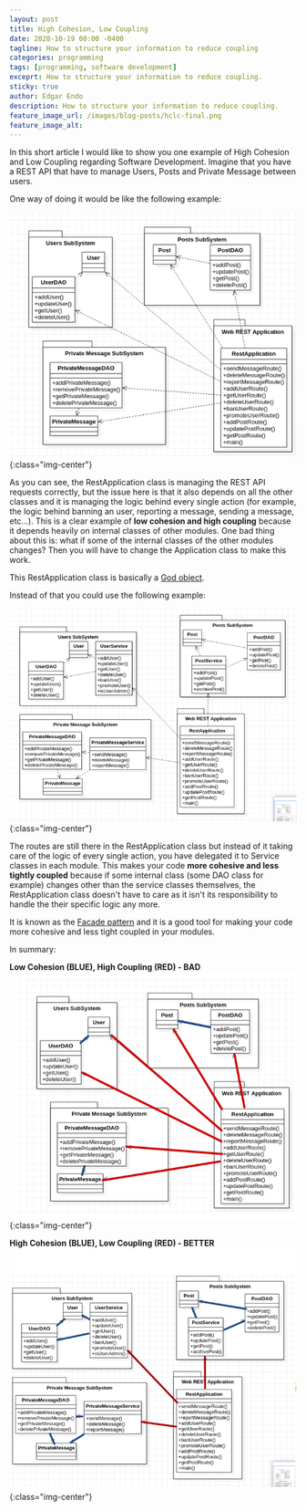 ```yaml
---
layout: post
title: High Cohesion, Low Coupling
date: 2020-10-19 00:00 -0400
tagline: How to structure your information to reduce coupling
categories: programming
tags: [programming, software development]
exceprt: How to structure your information to reduce coupling.
sticky: true
author: Edgar Endo
description: How to structure your information to reduce coupling.
feature_image_url: /images/blog-posts/hclc-final.png
feature_image_alt: 
---
```


In this short article I would like to show you one example of High Cohesion and Low Coupling regarding Software Development. Imagine that you have a REST API that have to manage Users, Posts and Private Message between users.

One way of doing it would be like the following example:

![](/images/blog-posts/hclc-1.png){:class="img-center"}

As you can see, the RestApplication class is managing the REST API requests correctly, but the issue here is that it also depends on all the other classes and it is managing the logic behind every single action (for example, the logic behind banning an user, reporting a message, sending a message, etc...). This is a clear example of **low cohesion and high coupling** because it depends heavily on internal classes of other modules. One bad thing about this is: what if some of the internal classes of the other modules changes? Then you will have to change the Application class to make this work.

This RestApplication class is basically a [God object](https://en.wikipedia.org/wiki/God_object).

Instead of that you could use the following example:


![](/images/blog-posts/hclc-2.png){:class="img-center"}

The routes are still there in the RestApplication class but instead of it taking care of the logic of every single action, you have delegated it to Service classes in each module. This makes your code **more cohesive and less tightly coupled** because if some internal class (some DAO class for example) changes other than the service classes themselves, the RestApplication class doesn't have to care as it isn't its responsibility to handle the their specific logic any more.

It is known as the [Facade pattern](https://en.wikipedia.org/wiki/Facade_pattern) and it is a good tool for making your code more cohesive and less tight coupled in your modules.

In summary:

**Low Cohesion (BLUE), High Coupling (RED) - BAD**
![](/images/blog-posts/hclc-bad.png){:class="img-center"}

**High Cohesion (BLUE), Low Coupling (RED) - BETTER**
![](/images/blog-posts/hclc-final.png){:class="img-center"}